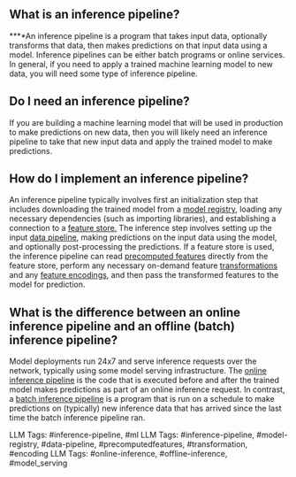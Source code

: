 **What is an inference pipeline?**
----------------------------------

**‍**An inference pipeline is a program that takes input data, optionally transforms that data, then makes predictions on that input data using a model. Inference pipelines can be either batch programs or online services. In general, if you need to apply a trained machine learning model to new data, you will need some type of inference pipeline.

**Do I need an inference pipeline?**
------------------------------------

If you are building a machine learning model that will be used in production to make predictions on new data, then you will likely need an inference pipeline to take that new input data and apply the trained model to make predictions.

**How do I implement an inference pipeline?**
---------------------------------------------

An inference pipeline typically involves first an initialization step that includes downloading the trained model from a [model registry](https://www.hopsworks.ai/dictionary/model-registry), loading any necessary dependencies (such as importing libraries), and establishing a connection to a [feature store.](https://www.hopsworks.ai/dictionary/feature-store) The inference step involves setting up the input [data pipeline](https://www.hopsworks.ai/dictionary/data-pipelines), making predictions on the input data using the model, and optionally post-processing the predictions. If a feature store is used, the inference pipeline can read [precomputed features](http://www.hopsworks.ai/dictionary/precomputed-features) directly from the feature store, perform any necessary on-demand feature [transformations](https://www.hopsworks.ai/dictionary/transformation) and any [feature encodings](https://www.hopsworks.ai/dictionary/encoding-for-features), and then pass the transformed features to the model for prediction. 

**What is the difference between an online inference pipeline and an offline (batch) inference pipeline?**
----------------------------------------------------------------------------------------------------------

Model deployments run 24x7 and serve inference requests over the network, typically using some model serving infrastructure. The [online inference pipeline](https://www.hopsworks.ai/dictionary/online-inference-pipeline) is the code that is executed before and after the trained model makes predictions as part of an online inference request. In contrast, a [batch inference pipeline](https://www.hopsworks.ai/dictionary/batch-inference-pipeline) is a program that is run on a schedule to make predictions on (typically) new inference data that has arrived since the last time the batch inference pipeline ran. 


LLM Tags:  #inference-pipeline, #ml
LLM Tags:  #inference-pipeline, #model-registry, #data-pipeline, #precomputedfeatures, #transformation, #encoding
LLM Tags:  #online-inference, #offline-inference, #model_serving